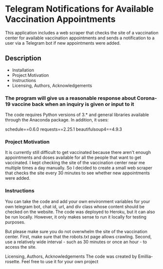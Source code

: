 # Telegram Notifications for Available Vaccination Appointments
This application includes a web scraper that checks the site of a vaccination center for available vaccination appointments and sends a notification to a user via a Telegram bot if new appointments were added.
## Description
- Installation
- Project Motivation
- Instructions
- Licensing, Authors, Acknowledgements


### The program will give us a reasonable response about Corona-19 vaccine back when an inquiry is given or input to it

The code requires Python versions of 3.* and general libraries available through the Anaconda package. In addition, it uses:

schedule==0.6.0
requests==2.25.1
beautifulsoup4==4.9.3

### **Project Motivation**
It is currently still difficult to get vaccinated because there aren't enough appointments and doses available for all the people that want to get vaccinated. I kept checking the site of the vaccination center near me multiple times a day manually. So I decided to create a small web scraper that checks the site every 30 minutes to see whether new appointments were added.

### **Instructions**
You can take the code and add your own environment variables for your own telegram bot, chat id, url, and div class whose content should be checked on the website. The code was deployed to Heroku, but it can also be run locally. However, it only makes sense to run it locally for testing purposes.

But please make sure you do not overwhelm the site of the vaccination center. First, make sure that the robots.txt page allows crawling. Second, use a relatively wide interval - such as 30 minutes or once an hour - to access the site.

Licensing, Authors, Acknowledgements
The code was created by Emillia-rosette. Feel free to use it for your own project
